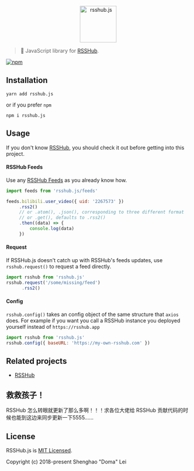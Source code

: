 <p align="center">
<img src="https://github.com/SevenOutman/rsshub.js/blob/develop/logo.png" alt="rsshub.js" width="100">
</p>

> :cake: JavaScript library for [RSSHub](https://github.com/DIYgod/RSSHub).


[![npm](https://img.shields.io/npm/v/rsshub.js.svg?style=flat-square)](https://www.npmjs.com/package/rsshub.js)


## Installation

    yarn add rsshub.js

or if you prefer `npm`

    npm i rsshub.js


## Usage

If you don't know [RSSHub](https://github.com/DIYgod/RSSHub), you should check it out before getting into this project.

#### RSSHub Feeds

Use any [RSSHub Feeds](https://docs.rsshub.app/#bilibili) as you already know how.

```js
import feeds from 'rsshub.js/feeds'

feeds.bilibili.user_video({ uid: '2267573' })
     .rss2()
     // or .atom(), .json(), corresponding to three different format
     // or .get(), defaults to .rss2()
     .then((data) => {
         console.log(data)
     })
```


#### Request

If RSSHub.js doesn't catch up with RSSHub's feeds updates, use `rsshub.request()` to request a feed directly.

```js
import rsshub from 'rsshub.js'
rsshub.request('/some/missing/feed')
      .rss2()
```


#### Config

`rsshub.config()` takes an config object of the same structure that `axios` does.
For example if you want you call a RSSHub instance you deployed yourself instead of `https://rsshub.app`

```js
import rsshub from 'rsshub.js'
rsshub.config({ baseURL: 'https://my-own-rsshub.com' })
```


## Related projects

- [RSSHub](https://github.com/DIYgod/RSSHub)


## 救救孩子！

RSSHub 怎么转眼就更新了那么多啊！！！求各位大佬给 RSSHub 贡献代码的时候也能到这边来同步更新一下5555……


## License

RSSHub.js is [MIT Licensed](https://github.com/SevenOutman/rsshub.js/blob/master/LICENSE).

Copyright (c) 2018-present Shenghao "Doma" Lei


